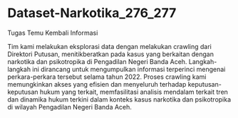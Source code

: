 # Dataset-Narkotika_276_277
Tugas Temu Kembali Informasi

Tim kami melakukan eksplorasi data dengan melakukan crawling dari Direktori Putusan, menitikberatkan pada kasus yang berkaitan dengan narkotika dan psikotropika di Pengadilan Negeri Banda Aceh. Langkah-langkah ini dirancang untuk mengumpulkan informasi terperinci mengenai perkara-perkara tersebut selama tahun 2022. Proses crawling kami memungkinkan akses yang efisien dan menyeluruh terhadap keputusan-keputusan hukum yang terkait, memfasilitasi analisis mendalam terkait tren dan dinamika hukum terkini dalam konteks kasus narkotika dan psikotropika di wilayah Pengadilan Negeri Banda Aceh.

